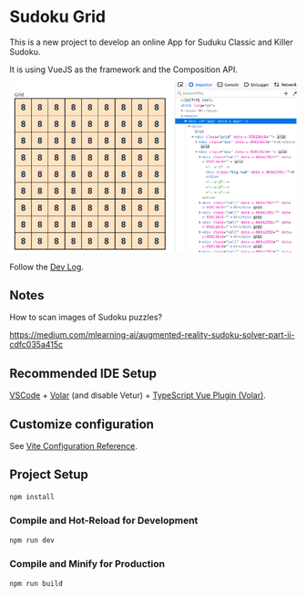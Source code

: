 # Sudoku Grid

This is a new project to develop an online App for Suduku Classic and Killer Sudoku.

It is using VueJS as the framework and the Composition API.

![Sudoku Grid](./social/sudoku-grid-css.png)

Follow the [Dev Log](./dev-log.md).

## Notes

How to scan images of Sudoku puzzles?

https://medium.com/mlearning-ai/augmented-reality-sudoku-solver-part-ii-cdfc035a415c

## Recommended IDE Setup

[VSCode](https://code.visualstudio.com/) + [Volar](https://marketplace.visualstudio.com/items?itemName=Vue.volar) (and disable Vetur) + [TypeScript Vue Plugin (Volar)](https://marketplace.visualstudio.com/items?itemName=Vue.vscode-typescript-vue-plugin).

## Customize configuration

See [Vite Configuration Reference](https://vitejs.dev/config/).

## Project Setup

```sh
npm install
```

### Compile and Hot-Reload for Development

```sh
npm run dev
```

### Compile and Minify for Production

```sh
npm run build
```

